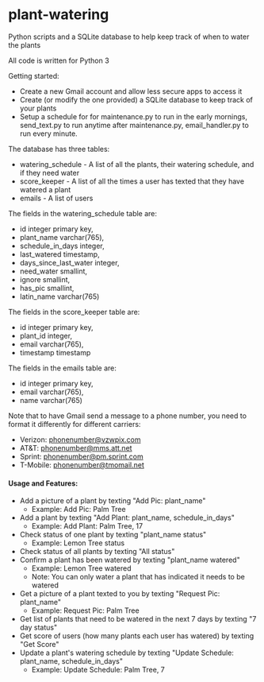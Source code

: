 # plant-watering
Python scripts and a SQLite database to help keep track of when to water the plants

All code is written for Python 3

Getting started:
  * Create a new Gmail account and allow less secure apps to access it
  * Create (or modify the one provided) a SQLite database to keep track of your plants
  * Setup a schedule for for maintenance.py to run in the early mornings, send_text.py to run anytime after maintenance.py, email_handler.py to run every minute.

The database has three tables:
  * watering_schedule   - A list of all the plants, their watering schedule, and if they need water
  * score_keeper        - A list of all the times a user has texted that they have watered a plant
  * emails              - A list of users

The fields in the watering_schedule table are:
  * id integer primary key,
  * plant_name varchar(765),
  * schedule_in_days integer,
  * last_watered timestamp,
  * days_since_last_water integer,
  * need_water smallint,
  * ignore smallint,
  * has_pic smallint,
  * latin_name varchar(765)

The fields in the score_keeper table are:
  * id integer primary key,
  * plant_id integer,
  * email varchar(765),
  * timestamp timestamp

The fields in the emails table are:
  * id integer primary key,
  * email varchar(765),
  * name varchar(765)

Note that to have Gmail send a message to a phone number, you need to format it differently for different carriers:
  * Verizon: phonenumber@vzwpix.com
  * AT&T: phonenumber@mms.att.net
  * Sprint: phonenumber@pm.sprint.com
  * T-Mobile: phonenumber@tmomail.net

#### Usage and Features:
  * Add a picture of a plant by texting "Add Pic: plant_name"
    * Example: Add Pic: Palm Tree
  * Add a plant by texting "Add Plant: plant_name, schedule_in_days"
    * Example: Add Plant: Palm Tree, 17
  * Check status of one plant by texting "plant_name status"
    * Example: Lemon Tree status
  * Check status of all plants by texting "All status"
  * Confirm a plant has been watered by texting "plant_name watered"
    * Example: Lemon Tree watered
    * Note: You can only water a plant that has indicated it needs to be watered
  * Get a picture of a plant texted to you by texting "Request Pic: plant_name"
    * Example: Request Pic: Palm Tree
  * Get list of plants that need to be watered in the next 7 days by texting "7 day status"
  * Get score of users (how many plants each user has watered) by texting "Get Score"
  * Update a plant's watering schedule by texting "Update Schedule: plant_name, schedule_in_days"
    * Example: Update Schedule: Palm Tree, 7

